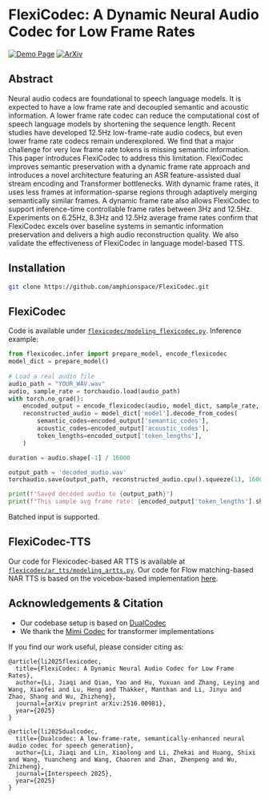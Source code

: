 # FlexiCodec: A Dynamic Neural Audio Codec for Low Frame Rates

[![Demo Page](https://img.shields.io/badge/GitHub.io-Demo_Page-blue?logo=Github&style=flat-square)](https://flexicodec.github.io/)
[![ArXiv](https://img.shields.io/badge/arxiv-PDF-green?logo=arxiv&style=flat-square)](https://arxiv.org/abs/2510.00981)

## Abstract
Neural audio codecs are foundational to speech language models. It is expected to have a low frame rate and decoupled semantic and acoustic information. A lower frame rate codec can reduce the computational cost of speech language models by shortening the sequence length. Recent studies have developed 12.5Hz low-frame-rate audio codecs, but even lower frame rate codecs remain underexplored. We find that a major challenge for very low frame rate tokens is missing semantic information. This paper introduces FlexiCodec to address this limitation. FlexiCodec improves semantic preservation with a dynamic frame rate approach and introduces a novel architecture featuring an ASR feature-assisted dual stream encoding and Transformer bottlenecks. With dynamic frame rates, it uses less frames at information-sparse regions through adaptively merging semantically similar frames. A dynamic frame rate also allows FlexiCodec to support inference-time controllable frame rates between 3Hz and 12.5Hz. Experiments on 6.25Hz, 8.3Hz and 12.5Hz average frame rates confirm that FlexiCodec excels over baseline systems in semantic information preservation and delivers a high audio reconstruction quality. We also validate the effectiveness of FlexiCodec in language model-based TTS.


## Installation
```bash
git clone https://github.com/amphionspace/FlexiCodec.git
```
<!-- # pip install -e . -->

## FlexiCodec
Code is available under [`flexicodec/modeling_flexicodec.py`](flexicodec/modeling_flexicodec.py). Inference example:
```python
from flexicodec.infer import prepare_model, encode_flexicodec
model_dict = prepare_model()
  
# Load a real audio file
audio_path = "YOUR_WAV.wav"
audio, sample_rate = torchaudio.load(audio_path)
with torch.no_grad():
    encoded_output = encode_flexicodec(audio, model_dict, sample_rate, num_quantizers=8, merging_threshold=0.91)
    reconstructed_audio = model_dict['model'].decode_from_codes(
        semantic_codes=encoded_output['semantic_codes'],
        acoustic_codes=encoded_output['acoustic_codes'],
        token_lengths=encoded_output['token_lengths'],
    )

duration = audio.shape[-1] / 16000

output_path = 'decoded_audio.wav'
torchaudio.save(output_path, reconstructed_audio.cpu().squeeze(1), 16000)

print(f"Saved decoded audio to {output_path}")
print(f"This sample avg frame rate: {encoded_output['token_lengths'].shape[-1] / duration:.4f} frames/sec")
```
Batched input is supported.

## FlexiCodec-TTS
Our code for Flexicodec-based AR TTS is available at [`flexicodec/ar_tts/modeling_artts.py`](flexicodec/ar_tts/modeling_artts.py).
Our code for Flow matching-based NAR TTS is based on the voicebox-based implementation [here](https://github.com/jiaqili3/DualCodec/tree/main/dualcodec/model_tts/voicebox).

## Acknowledgements & Citation
- Our codebase setup is based on [DualCodec](https://github.com/jiaqili3/DualCodec)
- We thank the [Mimi Codec](https://github.com/kyutai-labs/moshi) for transformer implementations

If you find our work useful, please consider citing as:
```biblatex
@article{li2025flexicodec,
  title={FlexiCodec: A Dynamic Neural Audio Codec for Low Frame Rates},
  author={Li, Jiaqi and Qian, Yao and Hu, Yuxuan and Zhang, Leying and Wang, Xiaofei and Lu, Heng and Thakker, Manthan and Li, Jinyu and Zhao, Shang and Wu, Zhizheng},
  journal={arXiv preprint arXiv:2510.00981},
  year={2025}
}

@article{li2025dualcodec,
  title={Dualcodec: A low-frame-rate, semantically-enhanced neural audio codec for speech generation},
  author={Li, Jiaqi and Lin, Xiaolong and Li, Zhekai and Huang, Shixi and Wang, Yuancheng and Wang, Chaoren and Zhan, Zhenpeng and Wu, Zhizheng},
  journal={Interspeech 2025},
  year={2025}
}
```